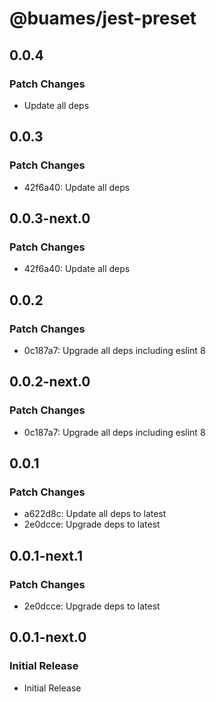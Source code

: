 # @buames/jest-preset

## 0.0.4

### Patch Changes

- Update all deps

## 0.0.3

### Patch Changes

- 42f6a40: Update all deps

## 0.0.3-next.0

### Patch Changes

- 42f6a40: Update all deps

## 0.0.2

### Patch Changes

- 0c187a7: Upgrade all deps including eslint 8

## 0.0.2-next.0

### Patch Changes

- 0c187a7: Upgrade all deps including eslint 8

## 0.0.1

### Patch Changes

- a622d8c: Update all deps to latest
- 2e0dcce: Upgrade deps to latest

## 0.0.1-next.1

### Patch Changes

- 2e0dcce: Upgrade deps to latest

## 0.0.1-next.0

### Initial Release

- Initial Release

